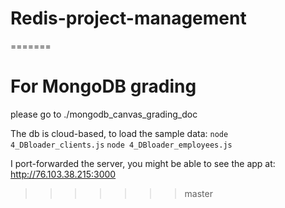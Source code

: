 
# Redis-project-management
=======
# For MongoDB grading
please go to ./mongodb_canvas_grading_doc

The db is cloud-based, to load the sample data:
```node 4_DBloader_clients.js```
```node 4_DBloader_employees.js```


I port-forwarded the server, you might be able to see the app at: http://76.103.38.215:3000
>>>>>>> master
